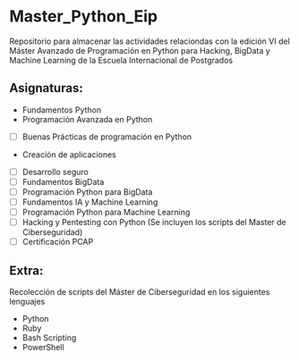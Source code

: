 # Master_Python_Eip

Repositorio para almacenar las actividades relaciondas con la edición VI del Máster Avanzado de Programación en Python para Hacking, BigData y Machine Learning de la Escuela Internacional de Postgrados

## Asignaturas:
- Fundamentos Python
- Programación Avanzada en Python
- [ ] Buenas Prácticas de programación en Python
- Creación de aplicaciones
- [ ] Desarrollo seguro
- [ ] Fundamentos BigData
- [ ] Programación Python para BigData
- [ ] Fundamentos IA y Machine Learning
- [ ] Programación Python para Machine Learning
- [ ] Hacking y Pentesting con Python (Se incluyen los scripts del Master de Ciberseguridad)
- [ ] Certificación PCAP

## Extra:
Recolección de scripts del Máster de Ciberseguridad en los siguientes lenguajes
* Python
* Ruby
* Bash Scripting
* PowerShell
